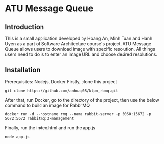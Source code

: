 # ATU Message Queue<br>
## Introduction
This is a small application developed by Hoang An, Minh Tuan and Hanh Uyen as a part of Software Architecture course's project. ATU Message Queue allows users to download image with specific resolution. 
All things users need to do is to enter an image URL and choose desired resolutions.<br>
## Installation
Prerequisites: Nodejs, Docker
Firstly, clone this project
```
git clone https://github.com/anhoag08/ktpm_rbmq.git
```
After that, run Docker, go to the directory of the project, then use the below command to build an image for RabbitMQ
```
docker run -d --hostname rmq --name rabbit-server -p 6060:15672 -p 5672:5672 rabbitmq:3-management
```
Finally, run the index.html and run the app.js
```
node app.js
```
